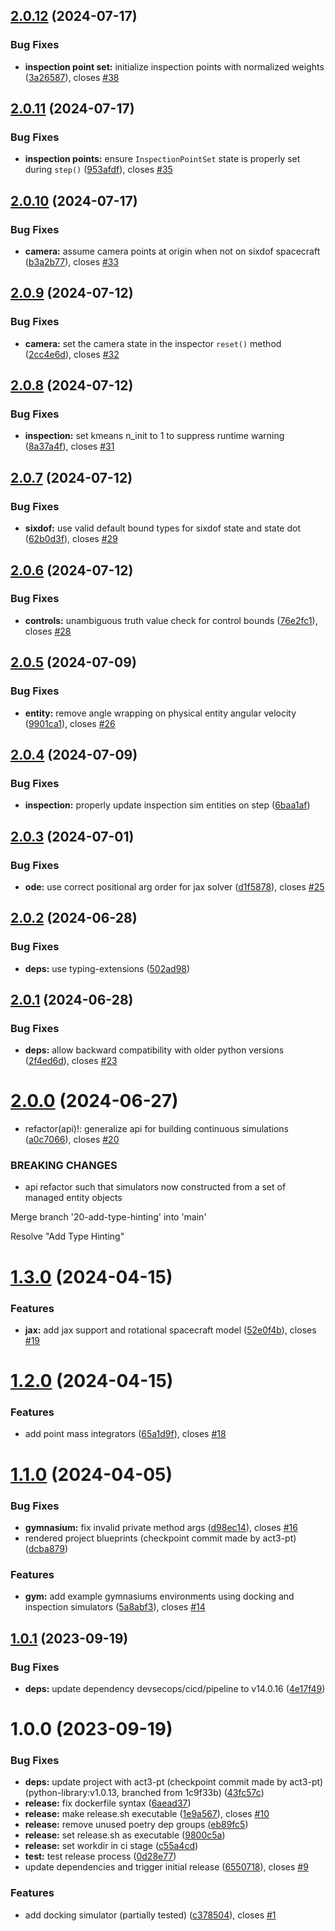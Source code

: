 ## [2.0.12](https://git.act3-ace.com/rta/safe-autonomy-stack/safe-autonomy-simulation/compare/v2.0.11...v2.0.12) (2024-07-17)


### Bug Fixes

* **inspection point set:** initialize inspection points with normalized weights ([3a26587](https://git.act3-ace.com/rta/safe-autonomy-stack/safe-autonomy-simulation/commit/3a2658734727c2d43204c4c4977766d3b4778e54)), closes [#38](https://git.act3-ace.com/rta/safe-autonomy-stack/safe-autonomy-simulation/issues/38)

## [2.0.11](https://git.act3-ace.com/rta/safe-autonomy-stack/safe-autonomy-simulation/compare/v2.0.10...v2.0.11) (2024-07-17)


### Bug Fixes

* **inspection points:** ensure `InspectionPointSet` state is properly set during `step()` ([953afdf](https://git.act3-ace.com/rta/safe-autonomy-stack/safe-autonomy-simulation/commit/953afdfdc01ffe89f94cacf237aeb028d916fff0)), closes [#35](https://git.act3-ace.com/rta/safe-autonomy-stack/safe-autonomy-simulation/issues/35)

## [2.0.10](https://git.act3-ace.com/rta/safe-autonomy-stack/safe-autonomy-simulation/compare/v2.0.9...v2.0.10) (2024-07-17)


### Bug Fixes

* **camera:** assume camera points at origin when not on sixdof spacecraft ([b3a2b77](https://git.act3-ace.com/rta/safe-autonomy-stack/safe-autonomy-simulation/commit/b3a2b778ca7135c5b0c04c83b7c645b36f93d237)), closes [#33](https://git.act3-ace.com/rta/safe-autonomy-stack/safe-autonomy-simulation/issues/33)

## [2.0.9](https://git.act3-ace.com/rta/safe-autonomy-stack/safe-autonomy-simulation/compare/v2.0.8...v2.0.9) (2024-07-12)


### Bug Fixes

* **camera:** set the camera state in the inspector `reset()` method ([2cc4e6d](https://git.act3-ace.com/rta/safe-autonomy-stack/safe-autonomy-simulation/commit/2cc4e6dfd7f537fab57158c86a516e90de5aad5f)), closes [#32](https://git.act3-ace.com/rta/safe-autonomy-stack/safe-autonomy-simulation/issues/32)

## [2.0.8](https://git.act3-ace.com/rta/safe-autonomy-stack/safe-autonomy-simulation/compare/v2.0.7...v2.0.8) (2024-07-12)


### Bug Fixes

* **inspection:** set kmeans n_init to 1 to suppress runtime warning ([8a37a4f](https://git.act3-ace.com/rta/safe-autonomy-stack/safe-autonomy-simulation/commit/8a37a4f01a03a027f7bdbb573c97dff44106d56f)), closes [#31](https://git.act3-ace.com/rta/safe-autonomy-stack/safe-autonomy-simulation/issues/31)

## [2.0.7](https://git.act3-ace.com/rta/safe-autonomy-stack/safe-autonomy-simulation/compare/v2.0.6...v2.0.7) (2024-07-12)


### Bug Fixes

* **sixdof:** use valid default bound types for sixdof state and state dot ([62b0d3f](https://git.act3-ace.com/rta/safe-autonomy-stack/safe-autonomy-simulation/commit/62b0d3f85506513e9d905e313f8cec011916db3c)), closes [#29](https://git.act3-ace.com/rta/safe-autonomy-stack/safe-autonomy-simulation/issues/29)

## [2.0.6](https://git.act3-ace.com/rta/safe-autonomy-stack/safe-autonomy-simulation/compare/v2.0.5...v2.0.6) (2024-07-12)


### Bug Fixes

* **controls:** unambiguous truth value check for control bounds ([76e2fc1](https://git.act3-ace.com/rta/safe-autonomy-stack/safe-autonomy-simulation/commit/76e2fc142929407bebd097cb93c1a93da446899e)), closes [#28](https://git.act3-ace.com/rta/safe-autonomy-stack/safe-autonomy-simulation/issues/28)

## [2.0.5](https://git.act3-ace.com/rta/safe-autonomy-stack/safe-autonomy-simulation/compare/v2.0.4...v2.0.5) (2024-07-09)


### Bug Fixes

* **entity:** remove angle wrapping on physical entity angular velocity ([9901ca1](https://git.act3-ace.com/rta/safe-autonomy-stack/safe-autonomy-simulation/commit/9901ca1491c8abc9c0400cf54b95a45be65fef19)), closes [#26](https://git.act3-ace.com/rta/safe-autonomy-stack/safe-autonomy-simulation/issues/26)

## [2.0.4](https://git.act3-ace.com/rta/safe-autonomy-stack/safe-autonomy-simulation/compare/v2.0.3...v2.0.4) (2024-07-09)


### Bug Fixes

* **inspection:** properly update inspection sim entities on step ([6baa1af](https://git.act3-ace.com/rta/safe-autonomy-stack/safe-autonomy-simulation/commit/6baa1af29e5edef7b722ae93bc86005d7c0b850f))

## [2.0.3](https://git.act3-ace.com/rta/safe-autonomy-stack/safe-autonomy-simulation/compare/v2.0.2...v2.0.3) (2024-07-01)


### Bug Fixes

* **ode:** use correct positional arg order for jax solver ([d1f5878](https://git.act3-ace.com/rta/safe-autonomy-stack/safe-autonomy-simulation/commit/d1f587828074de25a8cab623fd470645471a14ec)), closes [#25](https://git.act3-ace.com/rta/safe-autonomy-stack/safe-autonomy-simulation/issues/25)

## [2.0.2](https://git.act3-ace.com/rta/safe-autonomy-stack/safe-autonomy-simulation/compare/v2.0.1...v2.0.2) (2024-06-28)


### Bug Fixes

* **deps:** use typing-extensions ([502ad98](https://git.act3-ace.com/rta/safe-autonomy-stack/safe-autonomy-simulation/commit/502ad98aa53efd15a52438c124f2c922d0e554ba))

## [2.0.1](https://git.act3-ace.com/rta/safe-autonomy-stack/safe-autonomy-simulation/compare/v2.0.0...v2.0.1) (2024-06-28)


### Bug Fixes

* **deps:** allow backward compatibility with older python versions ([2f4ed6d](https://git.act3-ace.com/rta/safe-autonomy-stack/safe-autonomy-simulation/commit/2f4ed6d298df503a0c616e8634cff4fefb246663)), closes [#23](https://git.act3-ace.com/rta/safe-autonomy-stack/safe-autonomy-simulation/issues/23)

# [2.0.0](https://git.act3-ace.com/rta/safe-autonomy-stack/safe-autonomy-simulation/compare/v1.3.0...v2.0.0) (2024-06-27)


* refactor(api)!: generalize api for building continuous simulations ([a0c7066](https://git.act3-ace.com/rta/safe-autonomy-stack/safe-autonomy-simulation/commit/a0c70661d385b8eb09e4c0b24c44517f3bb129bf)), closes [#20](https://git.act3-ace.com/rta/safe-autonomy-stack/safe-autonomy-simulation/issues/20)


### BREAKING CHANGES

* api refactor such that simulators now constructed from a set of managed entity objects

Merge branch '20-add-type-hinting' into 'main'

Resolve "Add Type Hinting"

# [1.3.0](https://git.act3-ace.com/rta/safe-autonomy-stack/safe-autonomy-simulation/compare/v1.2.0...v1.3.0) (2024-04-15)


### Features

* **jax:** add jax support and rotational spacecraft model ([52e0f4b](https://git.act3-ace.com/rta/safe-autonomy-stack/safe-autonomy-simulation/commit/52e0f4bafe08aeeffe93cc5d3a93850521e63e72)), closes [#19](https://git.act3-ace.com/rta/safe-autonomy-stack/safe-autonomy-simulation/issues/19)

# [1.2.0](https://git.act3-ace.com/rta/safe-autonomy-stack/safe-autonomy-simulation/compare/v1.1.0...v1.2.0) (2024-04-15)


### Features

* add point mass integrators ([65a1d9f](https://git.act3-ace.com/rta/safe-autonomy-stack/safe-autonomy-simulation/commit/65a1d9f211a300a0d980a44c2efac45b8b60a8bb)), closes [#18](https://git.act3-ace.com/rta/safe-autonomy-stack/safe-autonomy-simulation/issues/18)

# [1.1.0](https://git.act3-ace.com/rta/safe-autonomy-stack/safe-autonomy-simulation/compare/v1.0.1...v1.1.0) (2024-04-05)


### Bug Fixes

* **gymnasium:** fix invalid private method args ([d98ec14](https://git.act3-ace.com/rta/safe-autonomy-stack/safe-autonomy-simulation/commit/d98ec143fe88557536e4eac75555fae960cba5a0)), closes [#16](https://git.act3-ace.com/rta/safe-autonomy-stack/safe-autonomy-simulation/issues/16)
* rendered project blueprints (checkpoint commit made by act3-pt) ([dcba879](https://git.act3-ace.com/rta/safe-autonomy-stack/safe-autonomy-simulation/commit/dcba8799ac9dc7b4d77134a64b53f407330e5eec))


### Features

* **gym:** add example gymnasiums environments using docking and inspection simulators ([5a8abf3](https://git.act3-ace.com/rta/safe-autonomy-stack/safe-autonomy-simulation/commit/5a8abf3e4f0585a5301287dc74e6da27c0e8e2c3)), closes [#14](https://git.act3-ace.com/rta/safe-autonomy-stack/safe-autonomy-simulation/issues/14)

## [1.0.1](https://git.act3-ace.com/rta/safe-autonomy-stack/safe-autonomy-simulation/compare/v1.0.0...v1.0.1) (2023-09-19)


### Bug Fixes

* **deps:** update dependency devsecops/cicd/pipeline to v14.0.16 ([4e17f49](https://git.act3-ace.com/rta/safe-autonomy-stack/safe-autonomy-simulation/commit/4e17f49dad0d507e3abcdf3c4cff659c038f9a87))

# 1.0.0 (2023-09-19)


### Bug Fixes

* **deps:** update project with act3-pt (checkpoint commit made by act3-pt) (python-library:v1.0.13, branched from 1c9f33b) ([43fc57c](https://git.act3-ace.com/rta/safe-autonomy-stack/safe-autonomy-simulation/commit/43fc57c242bba22a176e91ccf36f939303172c56))
* **release:** fix dockerfile syntax ([6aead37](https://git.act3-ace.com/rta/safe-autonomy-stack/safe-autonomy-simulation/commit/6aead37f6f8ee3353b7fa6849e9ebff99891c698))
* **release:** make release.sh executable ([1e9a567](https://git.act3-ace.com/rta/safe-autonomy-stack/safe-autonomy-simulation/commit/1e9a567831519b494e9cbdc4801b28cd2089d37b)), closes [#10](https://git.act3-ace.com/rta/safe-autonomy-stack/safe-autonomy-simulation/issues/10)
* **release:** remove unused poetry dep groups ([eb89fc5](https://git.act3-ace.com/rta/safe-autonomy-stack/safe-autonomy-simulation/commit/eb89fc53392f3a3def1cf1c5adfd30c762f7d439))
* **release:** set release.sh as executable ([9800c5a](https://git.act3-ace.com/rta/safe-autonomy-stack/safe-autonomy-simulation/commit/9800c5a94382f9ac1c003b3acce565052eac98d1))
* **release:** set workdir in ci stage ([c55a4cd](https://git.act3-ace.com/rta/safe-autonomy-stack/safe-autonomy-simulation/commit/c55a4cd3f0271dce839421440b90d9de37d20970))
* **test:** test release process ([0d28e77](https://git.act3-ace.com/rta/safe-autonomy-stack/safe-autonomy-simulation/commit/0d28e773f12277eb7ef3577f1cdcad829a589ca9))
* update dependencies and trigger initial release ([6550718](https://git.act3-ace.com/rta/safe-autonomy-stack/safe-autonomy-simulation/commit/65507180a31dce7303c9ebf110bedcba19390396)), closes [#9](https://git.act3-ace.com/rta/safe-autonomy-stack/safe-autonomy-simulation/issues/9)


### Features

* add docking simulator (partially tested) ([c378504](https://git.act3-ace.com/rta/safe-autonomy-stack/safe-autonomy-simulation/commit/c3785043c3fc4038efda08eb92e1e0eac2719d84)), closes [#1](https://git.act3-ace.com/rta/safe-autonomy-stack/safe-autonomy-simulation/issues/1)
